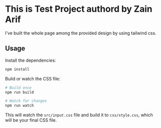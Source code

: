 # This is Test Project authord by Zain Arif

I've built the whole page among the provided design by using tailwind css.

## Usage
Install the dependencies:

```bash
npm install
```

Build or watch the CSS file:

```bash
# Build once
npm run build

# Watch for changes
npm run watch
```
This will watch the `src/input.css` file and build it to `css/style.css`, which will be your final CSS file.